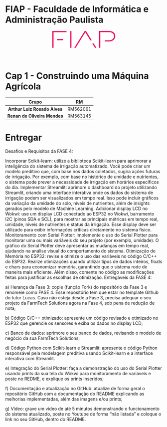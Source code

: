 # FIAP - Faculdade de Informática e Administração Paulista

<p align="center">
<a href= "https://www.fiap.com.br/"><img src="assets/logo-fiap.png" alt="FIAP - Faculdade de Informática e Admnistração Paulista" border="0" width=40% height=40%></a>
</p>

<br>

# Cap 1 - Construindo uma Máquina Agrícola

<div align="center">

|        Grupo             |                   RM                   |
|:------------------------:|:--------------------------------------:|
| **Arthur Luiz Rosado Alves** | RM562061                          |
| **Renan de Oliveira Mendes** | RM563145                          |

</div>

# Entregar

Desafios e Requisitos da FASE 4:

Incorporar Scikit-learn: utilize a biblioteca Scikit-learn para aprimorar a inteligência do sistema de irrigação automatizado. Você pode criar um modelo preditivo que, com base nos dados coletados, sugira ações futuras de irrigação. Por exemplo, com base no histórico de umidade e nutrientes, o sistema pode prever a necessidade de irrigação em horários específicos do dia.
Implementar Streamlit: aprimore o dashboard do projeto utilizando Streamlit, criando uma interface interativa onde os dados do sistema de irrigação podem ser visualizados em tempo real. Isso pode incluir gráficos da variação da umidade do solo, níveis de nutrientes, além de insights gerados pelo modelo de Machine Learning.
Adicionar display LCD no Wokwi: use um display LCD conectado ao ESP32 no Wokwi, barramento I2C (pinos SDA e SCL), para mostrar as principais métricas em tempo real, umidade, níveis de nutrientes e status da irrigação. Esse display deve ser utilizado para exibir informações críticas diretamente no sistema físico.
Monitoramento com Serial Plotter: implemente o uso do Serial Plotter para monitorar uma ou mais variáveis do seu projeto (por exemplo, umidade). O gráfico do Serial Plotter deve apresentar as mudanças em tempo real, ajudando na análise visual do comportamento do sistema.
Otimização de Memória no ESP32: revise e otimize o uso das variáveis no código C/C++ do ESP32. Realize otimizações quando utilizar tipos de dados inteiros, floats e chars para economizar memória, garantindo que o sistema rode de maneira mais eficiente. Além disso, comente no código as modificações feitas para justificar as escolhas de otimização. 
Entregáveis da FASE 4:

a) Herança da Fase 3: copie (função Fork) do repositório da Fase 3 e renomeie como FASE 4. Esse repositório tem que estar no template Github do tutor Lucas. Caso não esteja desde a Fase 3, precisa adequar o seu projeto da FarmTech Solutions agora na Fase 4, sob pena de redução de nota;

b) Código C/C++ otimizado: apresente um código revisado e otimizado no ESP32 que gerencie os sensores e exiba os dados no display LCD;

c) Banco de dados: aprimore o seu banco de dados, revisando o modelo de negócio da sua FarmTech Solutions;

d) Código Python com Scikit-learn e Streamlit: apresente o código Python responsável pela modelagem preditiva usando Scikit-learn e a interface interativa com Streamlit.

e) Integração do Serial Plotter: faça a demonstração do uso do Serial Plotter usando prints da sua tela do Wokwi para monitoramento de variáveis e poste no REDME, e explique os prints inseridos;

f) Documentação e atualização no GitHub: atualize de forma geral o repositório GitHub com a documentação do README explicando as melhorias implementadas, além das imagens e/ou prints;

g) Vídeo: grave um vídeo de até 5 minutos demonstrando o funcionamento do sistema atualizado, poste no Youtube de forma “não listada” e coloque o link no seu GitHub, dentro do README.

